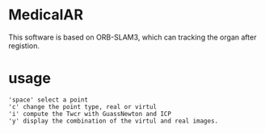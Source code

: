 # MedicalAR
This software is based on ORB-SLAM3, which can tracking the organ after registion.

# usage
```
'space' select a point
'c' change the point type, real or virtul
'i' compute the Twcr with GuassNewton and ICP
'y' display the combination of the virtul and real images.
```
